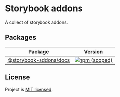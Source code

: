 # Storybook addons

A collect of storybook addons.

## Packages

| Package                                                                                          | Version                                                                                                                          |
| ------------------------------------------------------------------------------------------------ | -------------------------------------------------------------------------------------------------------------------------------- |
| [@storybook-addons/docs](https://github.com/yarastqt/storybook-addons/tree/master/packages/docs) | [![npm (scoped)](https://img.shields.io/npm/v/@storybook-addons/docs.svg)](https://www.npmjs.com/package/@storybook-addons/docs) |

## License

Project is [MIT licensed](https://github.com/yarastqt/mercury/blob/master/LICENSE.md).
